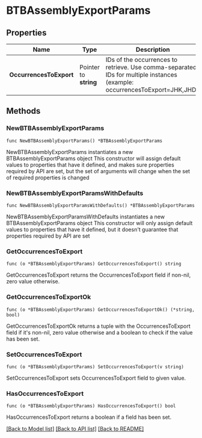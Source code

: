 # BTBAssemblyExportParams

## Properties

Name | Type | Description | Notes
------------ | ------------- | ------------- | -------------
**OccurrencesToExport** | Pointer to **string** | IDs of the occurrences to retrieve. Use comma-separated IDs for multiple instances (example: occurrencesToExport&#x3D;JHK,JHD). | [optional] 

## Methods

### NewBTBAssemblyExportParams

`func NewBTBAssemblyExportParams() *BTBAssemblyExportParams`

NewBTBAssemblyExportParams instantiates a new BTBAssemblyExportParams object
This constructor will assign default values to properties that have it defined,
and makes sure properties required by API are set, but the set of arguments
will change when the set of required properties is changed

### NewBTBAssemblyExportParamsWithDefaults

`func NewBTBAssemblyExportParamsWithDefaults() *BTBAssemblyExportParams`

NewBTBAssemblyExportParamsWithDefaults instantiates a new BTBAssemblyExportParams object
This constructor will only assign default values to properties that have it defined,
but it doesn't guarantee that properties required by API are set

### GetOccurrencesToExport

`func (o *BTBAssemblyExportParams) GetOccurrencesToExport() string`

GetOccurrencesToExport returns the OccurrencesToExport field if non-nil, zero value otherwise.

### GetOccurrencesToExportOk

`func (o *BTBAssemblyExportParams) GetOccurrencesToExportOk() (*string, bool)`

GetOccurrencesToExportOk returns a tuple with the OccurrencesToExport field if it's non-nil, zero value otherwise
and a boolean to check if the value has been set.

### SetOccurrencesToExport

`func (o *BTBAssemblyExportParams) SetOccurrencesToExport(v string)`

SetOccurrencesToExport sets OccurrencesToExport field to given value.

### HasOccurrencesToExport

`func (o *BTBAssemblyExportParams) HasOccurrencesToExport() bool`

HasOccurrencesToExport returns a boolean if a field has been set.


[[Back to Model list]](../README.md#documentation-for-models) [[Back to API list]](../README.md#documentation-for-api-endpoints) [[Back to README]](../README.md)


